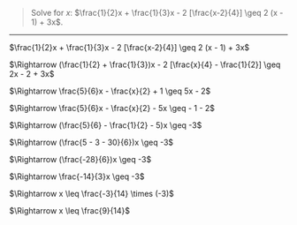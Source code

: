 > Solve for $x$: $\frac{1}{2}x + \frac{1}{3}x - 2 [\frac{x-2}{4}] \geq 2 (x - 1) + 3x$.

--------------------------------

$\frac{1}{2}x + \frac{1}{3}x - 2 [\frac{x-2}{4}] \geq 2 (x - 1) + 3x$

$\Rightarrow (\frac{1}{2} + \frac{1}{3})x - 2 [\frac{x}{4} - \frac{1}{2}] \geq 2x - 2 + 3x$

$\Rightarrow \frac{5}{6}x - \frac{x}{2} + 1 \geq 5x - 2$

$\Rightarrow \frac{5}{6}x - \frac{x}{2} - 5x \geq - 1 - 2$

$\Rightarrow (\frac{5}{6} - \frac{1}{2} - 5)x \geq -3$

$\Rightarrow (\frac{5 - 3 - 30}{6})x \geq -3$

$\Rightarrow (\frac{-28}{6})x \geq -3$

$\Rightarrow \frac{-14}{3}x \geq -3$

$\Rightarrow x \leq \frac{-3}{14} \times (-3)$

$\Rightarrow x \leq \frac{9}{14}$